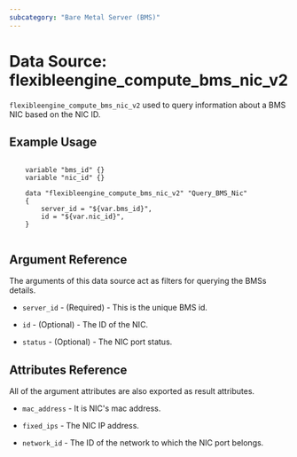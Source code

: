```yaml
---
subcategory: "Bare Metal Server (BMS)"
---
```


# Data Source: flexibleengine_compute_bms_nic_v2

`flexibleengine_compute_bms_nic_v2` used to query information about a BMS NIC based on the NIC ID.

## Example Usage

```hcl
    
    variable "bms_id" {}
    variable "nic_id" {}

    data "flexibleengine_compute_bms_nic_v2" "Query_BMS_Nic" 
    {
        server_id = "${var.bms_id}",
        id = "${var.nic_id}",
    }
       
```

## Argument Reference

The arguments of this data source act as filters for querying the BMSs details.

* `server_id` - (Required) - This is the unique BMS id.

* `id` - (Optional) - The ID of the NIC.

* `status` - (Optional) - The NIC port status.

## Attributes Reference

All of the argument attributes are also exported as result attributes.

* `mac_address` - It is NIC's mac address.

* `fixed_ips` - The NIC IP address.

* `network_id` - The ID of the network to which the NIC port belongs.
